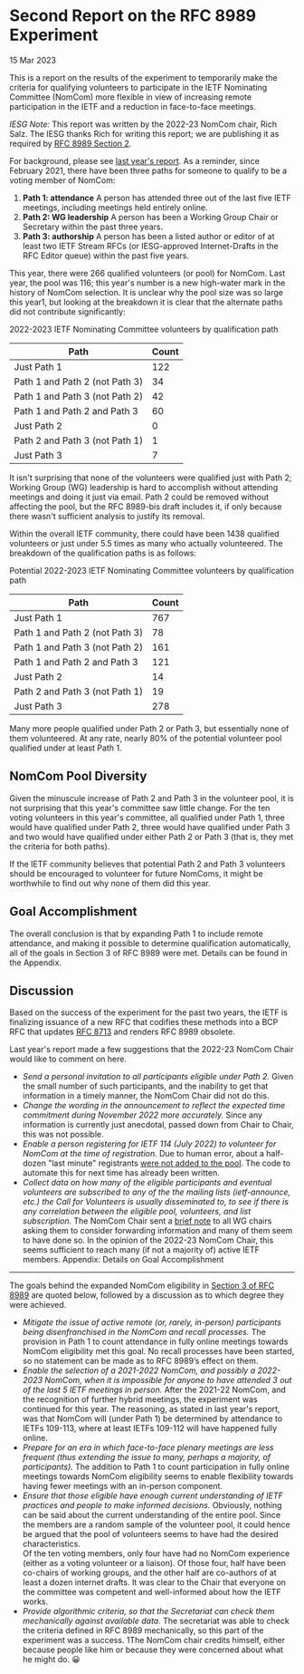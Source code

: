 Second Report on the RFC 8989 Experiment
========================================

15 Mar 2023

This is a report on the results of the experiment to temporarily make the criteria for qualifying volunteers to participate in the IETF Nominating Committee (NomCom) more flexible in view of increasing remote participation in the IETF and a reduction in face-to-face meetings.

*IESG Note:* This report was written by the 2022-23 NomCom chair, Rich Salz. The IESG thanks Rich for writing this report; we are publishing it as required by [RFC 8989 Section 2](https://www.rfc-editor.org/rfc/rfc8989.html#name-term-and-evaluation-of-the-).

For background, please see [last year's report](/about/groups/iesg/statements/report-on-rfc8989-experiment/). As a reminder, since February 2021, there have been three paths for someone to qualify to be a voting member of NomCom:

1. **Path 1: attendance** A person has attended three out of the last five IETF meetings, including meetings held entirely online.
2. **Path 2: WG leadership** A person has been a Working Group Chair or Secretary within the past three years.
3. **Path 3: authorship** A person has been a listed author or editor of at least two IETF Stream RFCs (or IESG-approved Internet-Drafts in the RFC Editor queue) within the past five years.

This year, there were 266 qualified volunteers (or pool) for NomCom. Last year, the pool was 116; this year's number is a new high-water mark in the history of NomCom selection. It is unclear why the pool size was so large this year1, but looking at the breakdown it is clear that the alternate paths did not contribute significantly:

2022-2023 IETF Nominating Committee volunteers by qualification path



| Path | Count |
| --- | --- |
| Just Path 1 | 122 |
| Path 1 and Path 2 (not Path 3) | 34 |
| Path 1 and Path 3 (not Path 2) | 42 |
| Path 1 and Path 2 and Path 3 | 60 |
| Just Path 2 | 0 |
| Path 2 and Path 3 (not Path 1) | 1 |
| Just Path 3 | 7 |

It isn't surprising that none of the volunteers were qualified just with Path 2; Working Group (WG) leadership is hard to accomplish without attending meetings and doing it just via email. Path 2 could be removed without affecting the pool, but the RFC 8989-bis draft includes it, if only because there wasn't sufficient analysis to justify its removal.

Within the overall IETF community, there could have been 1438 qualified volunteers or just under 5.5 times as many who actually volunteered. The breakdown of the qualification paths is as follows:

Potential 2022-2023 IETF Nominating Committee volunteers by qualification path



| Path | Count |
| --- | --- |
| Just Path 1 | 767 |
| Path 1 and Path 2 (not Path 3) | 78 |
| Path 1 and Path 3 (not Path 2) | 161 |
| Path 1 and Path 2 and Path 3 | 121 |
| Just Path 2 | 14 |
| Path 2 and Path 3 (not Path 1) | 19 |
| Just Path 3 | 278 |

Many more people qualified under Path 2 or Path 3, but essentially none of them volunteered. At any rate, nearly 80% of the potential volunteer pool qualified under at least Path 1.

NomCom Pool Diversity
---------------------

Given the minuscule increase of Path 2 and Path 3 in the volunteer pool, it is not surprising that this year's committee saw little change. For the ten voting volunteers in this year's committee, all qualified under Path 1, three would have qualified under Path 2, three would have qualified under Path 3 and two would have qualified under either Path 2 or Path 3 (that is, they met the criteria for both paths).

If the IETF community believes that potential Path 2 and Path 3 volunteers should be encouraged to volunteer for future NomComs, it might be worthwhile to find out why none of them did this year.

Goal Accomplishment
-------------------

The overall conclusion is that by expanding Path 1 to include remote attendance, and making it possible to determine qualification automatically, all of the goals in Section 3 of RFC 8989 were met. Details can be found in the Appendix.

Discussion
----------

Based on the success of the experiment for the past two years, the IETF is finalizing issuance of a new RFC that codifies these methods into a BCP RFC that updates [RFC 8713](https://www.rfc-editor.org/rfc/rfc8713) and renders RFC 8989 obsolete.

Last year's report made a few suggestions that the 2022-23 NomCom Chair would like to comment on here.

* *Send a personal invitation to all participants eligible under Path 2.* Given the small number of such participants, and the inability to get that information in a timely manner, the NomCom Chair did not do this.
* *Change the wording in the announcement to reflect the expected time commitment during November 2022 more accurately.* Since any information is currently just anecdotal, passed down from Chair to Chair, this was not possible.
* *Enable a person registering for IETF 114 (July 2022) to volunteer for NomCom at the time of registration.* Due to human error, about a half-dozen "last minute" registrants [were not added to the pool](https://datatracker.ietf.org/nomcom/ann/511319/). The code to automate this for next time has already been written.
* *Collect data on how many of the eligible participants and eventual volunteers are subscribed to any of the the mailing lists (ietf-announce, etc.) the Call for Volunteers is usually disseminated to, to see if there is any correlation between the eligible pool, volunteers, and list subscription.* The NomCom Chair sent a [brief note](https://mailarchive.ietf.org/arch/msg/wgchairs/CyTX79UG9IXhk2Q2FxXumzzT69Q/) to all WG chairs asking them to consider forwarding information and many of them seem to have done so. In the opinion of the 2022-23 NomCom Chair, this seems sufficient to reach many (if not a majority of) active IETF members.
Appendix: Details on Goal Accomplishment
----------------------------------------

The goals behind the expanded NomCom eligibility in [Section 3 of RFC 8989](https://www.rfc-editor.org/rfc/rfc8989.html#name-goals) are quoted below, followed by a discussion as to which degree they were achieved.

* *Mitigate the issue of active remote (or, rarely, in-person) participants being disenfranchised in the NomCom and recall processes.* The provision in Path 1 to count attendance in fully online meetings towards NomCom eligibility met this goal. No recall processes have been started, so no statement can be made as to RFC 8989’s effect on them.
* *Enable the selection of a 2021-2022 NomCom, and possibly a 2022-2023 NomCom, when it is impossible for anyone to have attended 3 out of the last 5 IETF meetings in person.* After the 2021-22 NomCom, and the recognition of further hybrid meetings, the experiment was continued for this year. The reasoning, as stated in last year's report, was that NomCom will (under Path 1) be determined by attendance to IETFs 109-113, where at least IETFs 109-112 will have happened fully online.
* *Prepare for an era in which face-to-face plenary meetings are less frequent (thus extending the issue to many, perhaps a majority, of participants).* The addition to Path 1 to count participation in fully online meetings towards NomCom eligibility seems to enable flexibility towards having fewer meetings with an in-person component.
* *Ensure that those eligible have enough current understanding of IETF practices and people to make informed decisions.* Obviously, nothing can be said about the current understanding of the entire pool. Since the members are a random sample of the volunteer pool, it could hence be argued that the pool of volunteers seems to have had the desired characteristics.  
Of the ten voting members, only four have had no NomCom experience (either as a voting volunteer or a liaison). Of those four, half have been co-chairs of working groups, and the other half are co-authors of at least a dozen internet drafts. It was clear to the Chair that everyone on the committee was competent and well-informed about how the IETF works.
* *Provide algorithmic criteria, so that the Secretariat can check them mechanically against available data.* The secretariat was able to check the criteria defined in RFC 8989 mechanically, so this part of the experiment was a success.
1The NomCom chair credits himself, either because people like him or because they were concerned about what he might do. 😀

